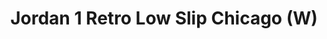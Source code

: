 ---
layout: post
title: "Jordan 1 Retro Low Slip Chicago (W)"
img: "https://stockx.imgix.net/Air-Jordan-1-Retro-Low-Slip-Chicago-W.png?fit=fill&bg=FFFFFF&w=300&h=214&auto=format,compress&trim=color&q=90&dpr=2&updated_at=1550891716"
release: "# of Sales: 748 "
new: "False"
url: "air-jordan-1-retro-low-slip-chicago-w"
sec0: "Similar Shoes"
name00: "adidas Top Ten Star Wars Luke Skywalker" 
url00: "adidas-top-ten-luke-skywalker"
img00: "Adidas-Top-Ten-Luke-Skywalker.png"
name01: "Jordan XXXII Low Gordon St." 
url01: "air-jordan-xxxii-low-gordon-st"
img01: "Air-Jordan-XXXII-Low-Gordon-St.png"
name02: "Nike SB Blazer Low Call Me 917 Summit White" 
url02: "nike-sb-blazer-low-call-me-917-summit-white"
img02: "Nike-SB-Blazer-Low-Call-Me-917-Summit-White.png"
name03: "Nike Hyperlive Net Collectors Society NCS" 
url03: "nike-hyperlive-net-collectors-society-ncs"
img03: "Nike-Hyperlive-Net-Collectors-Society-NCS.jpg"
name04: "Nike Dunk SB High Papa Bear" 
url04: "nike-dunk-sb-high-papa-bear"
img04: "Nike-Dunk-SB-High-Three-Bears-Papa.jpg"

sec2: "Higher Tops"
name20: "Jordan 2 Retro Alternate 87 (GS)" 
url20: "jordan-2-retro-alternate-87-gs"
img20: "Air-Jordan-2-Retro-Alternate-87-GS.jpg"
name21: "Nike Dunk SB High Brown Ale" 
url21: "nike-dunk-sb-high-brown-ale"
img21: "Nike-Dunk-SB-High-Brown-Ale.jpg"
name22: "Air Force 1 Mid Flax (2016)" 
url22: "nike-air-force-1-mid-flax-2016"
img22: "Nike-Air-Force-1-Mid-Flax-2016.png"
name23: "Jordan 2 Retro Vashtie Kola Lavender (GS)" 
url23: "jordan-2-retro-vashtie-kola-lavender-gs"
img23: "Air-Jordan-2-Retro-Vashtie.jpg"
name24: "Jordan 1 Retro BHM (2017)" 
url24: "air-jordan-1-retro-bhm-2017"
img24: "Air-Jordan-1-Retro-BHM-2017.png"

sec3: "Lower Tops"
name30: "Vans Slip On Peanuts Snoopy" 
url30: "vans-slip-on-peanuts-snoopy"
img30: "Vans-Slip-On-Peanuts-Snoopy.png"
name31: "Nike SB Blazer Low Call Me 917 Summit White" 
url31: "nike-sb-blazer-low-call-me-917-summit-white"
img31: "Nike-SB-Blazer-Low-Call-Me-917-Summit-White.png"
name32: "Air Max 1 Ultra Wolf Grey" 
url32: "nike-air-max-1-ultra-wolf-grey"
img32: "Nike-Air-Max-1-Ultra-Wolf-Grey.png"
name33: "Vans Authentic Supreme Black Checker Logo" 
url33: "vans-authentic-supreme-black-checker-logo"
img33: "Vans-Authentic-Supreme-Black-Checker-Logo.png"
name34: "Reebok Ventilator END Husky" 
url34: "reebok-ventilator-end-husky"
img34: "Reebok-Ventilator-END-Husky.jpg"

sec4: "More Red"
name40: "adidas Harden LS Sweet Life" 
url40: "adidas-harden-ls-sweet-life"
img40: "Adidas-Harden-LS-Sweet-Life.png"
name41: "Air Tech Challenge III Wimbeldon Gold" 
url41: "air-tech-challenge-iii-wimbeldon-gold"
img41: "Nike-Air-Tech-Challenge-III-Wimbeldon-Gold.jpg"
name42: "Vans Sk8-Hi Veggie Tan" 
url42: "vans-sk8-hi-veggie-tan"
img42: "Vans-Sk8-Hi-Veggie-Tan.png"
name43: "Jordan 1 Retro Levi's (W/ No Pants and T-Shirt)" 
url43: "jordan-1-retro-levi-s"
img43: "Air-Jordan-1-Retro-Levis-Pack.jpg"
name44: "Jordan Why Not Zer0.1 Cotton Shot" 
url44: "air-jordan-why-not-zer0-1-cotton-shot"
img44: "Air-Jordan-Why-Not-Zer0-1-Cotton-Shot.png"

sec5: "More Blue"
name50: "Kobe 8 Pit Viper" 
url50: "kobe-8-pit-viper"
img50: "Nike-Kobe-8-Pit-Viper.jpg"
name51: "Kobe 11 Elite Low Tinker" 
url51: "kobe-11-elite-low-tinker"
img51: "Nike-Kobe-11-Tinker.jpg"
name52: "Kobe 11 Elite Low BHM (2016)" 
url52: "kobe-11-elite-low-bhm-2016"
img52: "Nike-Kobe-11-BHM-2016.jpg"
name53: "Nike Hyperlive Net Collectors Society NCS" 
url53: "nike-hyperlive-net-collectors-society-ncs"
img53: "Nike-Hyperlive-Net-Collectors-Society-NCS.jpg"
name54: "Kobe 11 Brave Blue" 
url54: "kobe-11-brave-blue"
img54: "Nike-Kobe-11-Brave-Blue.jpg"

sec1: "Matching Streetwear"
name10: "Supreme Payphone Tee Black" 
url10: "supreme-payphone-tee-black"
img10: "products/streetwear/Supreme-Payphone-Tee-Black.jpg"
name11: "Kith Nike Swoosh Hoodie Black" 
url11: "kith-nike-swoosh-hoodie-black"
img11: "products/streetwear/Kith-Nike-Swoosh-Hoodie-Black.jpg"
name12: "Supreme Pique Crewneck (FW18) Black" 
url12: "supreme-pique-crewneck-fw18-black"
img12: "products/streetwear/Supreme-Pique-Crewneck-Black-1.jpg"
name13: "Supreme Faux Fur Repeater Bomber Brown" 
url13: "supreme-faux-fur-repeater-bomber-brown"
img13: "products/streetwear/Supreme-Faux-Fur-Repeater-Bomber-Brown.jpg"
name14: "Bape Dot Camo Big Ape Head L/S Tee Black" 
url14: "bape-dot-camo-big-ape-head-l-s-tee-black"
img14: "products/streetwear/Bape-Dot-Camo-Big-Ape-Head-L-S-Tee-Black.jpg"

---